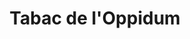 ---
title: "Tabac de l'Oppidum"
url: /nissan-lez-enserune/tabac-de-loppidum/
shop: marchand de journaux
---